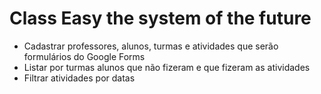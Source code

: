 # Class Easy the system of the future

- Cadastrar professores, alunos, turmas e atividades que serão formulários do Google Forms
- Listar por turmas alunos que não fizeram e que fizeram as atividades
- Filtrar atividades por datas